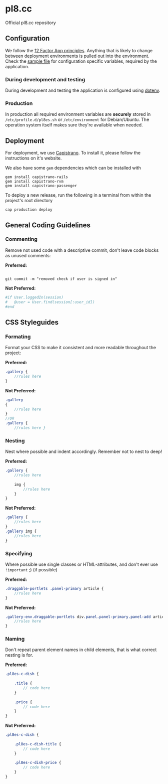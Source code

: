 # pl8.cc

Official pl8.cc repository

## Configuration

We follow the [12 Factor App principles](http://12factor.net). Anything that is likely to change between deployment environments is pulled out into the environment. Check the [sample file](.env.sample) for configuration specific variables, required by the application.

### During development and testing

During development and testing the application is configured using [dotenv](https://github.com/bkeepers/dotenv).


### Production

In production all required environment variables are **securely** stored in `/etc/profile.d/pl8es.sh` or `/etc/environment` for Debian/Ubuntu. The operation system itself makes sure they're available when needed.


## Deployment

For deployment, we use [Capistrano](http://capistranorb.com/). To install it, please follow the instructions on it's website.

We also have some `gem` dependencies which can be installed with

```
gem install capistrano-rails
gem install capistrano-rvm
gem install capistrano-passenger
```

To deploy a new release, run the following in a terminal from within the project's root directory

```
cap production deploy
```




## General Coding Guidelines

### Commenting

Remove not used code with a descriptive commit, don't leave code blocks as unused comments:

**Preferred:**
```
```
`git commit -m "removed check if user is signed in"`

**Not Preferred:**
```ruby
#if User.loggedIn(session)
#	@user = User.find(session[:user_id])
#end
```


## CSS Styleguides

### Formating

Format your CSS to make it consistent and more readable throughout the project:

**Preferred:**
```scss
.gallery {
	//rules here
}
```
**Not Preferred:**
```scss
.gallery
{
	//rules here
}
//OR
.gallery {
	//rules here }
```

### Nesting

Nest where possible and indent accordingly. Remember not to nest to deep!

**Preferred:**
```scss
.gallery {
	//rules here
	
	img {
		//rules here
	}
}
```
**Not Preferred:**
```scss
.gallery {
	//rules here
}
.gallery img {
	//rules here
}
```

### Specifying

Where possible use single classes or HTML-attributes, and don't ever use `!important` ;) (if possible)

**Preferred:**
```scss
.draggable-portlets .panel-primary article {
	//rules here	
}
```
**Not Preferred:**
```scss
.gallery-env.draggable-portlets div.panel.panel-primary.panel-add article.album {
	//rules here
}
```

### Naming

Don't repeat parent element names in child elements, that is what correct nesting is for.

**Preferred:**
```scss
.pl8es-c-dish {
	
	.title {
		// code here
	}
	
	.price {
		// code here
	}
}
```
**Not Preferred:**
```scss
.pl8es-c-dish {
	
	.pl8es-c-dish-title {
		// code here
	}
	
	.pl8es-c-dish-price {
		// code here
	}
}